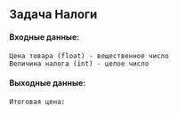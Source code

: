 ## Задача Налоги

#### Входные данные:
```
Цена товара (float) - вещественное число
Величина налога (int) - целое число
```
#### Выходные данные:
```
Итоговая цена:
```
